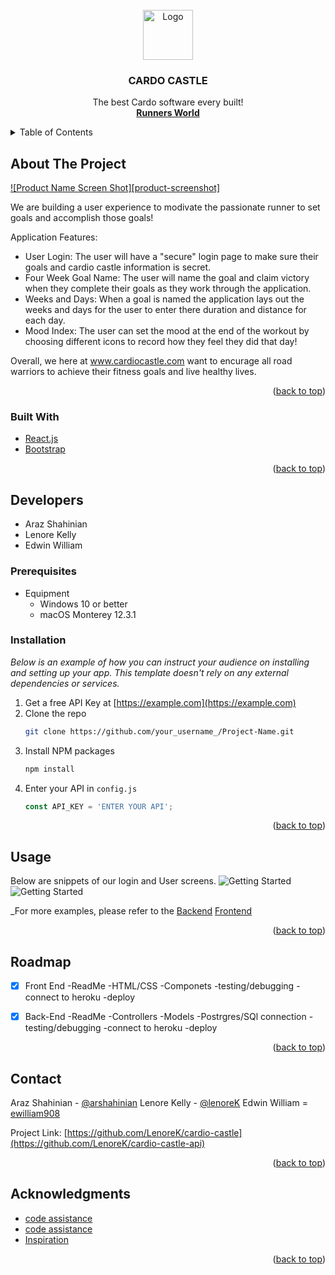 <div id="top"></div>

<!-- PROJECT LOGO -->
<br />
<div align="center">
  <a href="TBD">
    <img src="images/logo.png" alt="Logo" width="80" height="80">
  </a>

  <h3 align="center">CARDO CASTLE</h3>

  <p align="center">
    The best Cardo software every built!
    <br />
    <a href="https://en.wikipedia.org/wiki/Runner's_World"><strong>Runners World</strong></a>       
  </p>
</div>



<!-- TABLE OF CONTENTS -->
<details>
  <summary>Table of Contents</summary>
  <ol>
    <li>
      <a href="#about-the-project">About The Project</a>
      <ul>
        <li><a href="#built-with">Built With</a></li>
      </ul>
    </li>
    <li>
      <a href="#getting-started">Getting Started</a>
      <ul>
        <li><a href="#prerequisites">Prerequisites</a></li>
        <li><a href="#installation">Installation</a></li>
      </ul>
    </li>
    <li><a href="#usage">Usage</a></li>
    <li><a href="#roadmap">Roadmap</a></li>
    <li><a href="#contributing">Contributing</a></li>
    <li><a href="#license">License</a></li>
    <li><a href="#contact">Contact</a></li>
    <li><a href="#acknowledgments">Acknowledgments</a></li>
  </ol>
</details>

<!-- ABOUT THE PROJECT -->
## About The Project

[![Product Name Screen Shot][product-screenshot]](https://example.com)

We are building a user experience to modivate the passionate runner to set goals and accomplish those goals!

Application Features:
* User Login: The user will have a "secure" login page to make sure their goals and cardio castle information is secret.
* Four Week Goal Name: The user will name the goal and claim victory when they complete their goals as they work through the application.
* Weeks and Days: When a goal is named the application lays out the weeks and days for the user to enter there duration and distance for each day.
* Mood Index: The user can set the mood at the end of the workout by choosing different icons to record how they feel they did that day!

Overall, we here at www.cardiocastle.com want to encurage all road warriors to achieve their fitness goals and live healthy lives.

<p align="right">(<a href="#top">back to top</a>)</p>

### Built With

* [React.js](https://reactjs.org/)
* [Bootstrap](https://getbootstrap.com)

<p align="right">(<a href="#top">back to top</a>)</p>

## Developers

* Araz Shahinian
* Lenore Kelly
* Edwin William

### Prerequisites

* Equipment
    - Windows 10 or better
    - macOS Monterey 12.3.1

### Installation

_Below is an example of how you can instruct your audience on installing and setting up your app. This template doesn't rely on any external dependencies or services._

1. Get a free API Key at [https://example.com](https://example.com)
2. Clone the repo
   ```sh
   git clone https://github.com/your_username_/Project-Name.git
   ```
3. Install NPM packages
   ```sh
   npm install
   ```
4. Enter your API in `config.js`
   ```js
   const API_KEY = 'ENTER YOUR API';
   ```

<p align="right">(<a href="#top">back to top</a>)</p>



<!-- USAGE EXAMPLES -->
## Usage
Below are snippets of our login and User screens.
![Getting Started](./public/Capture-cardio_castle.JPG)
![Getting Started](./public/Capture-Login_page.JPG)

_For more examples, please refer to the [Backend](https://cardio-castle-foundation.herokuapp.com/)
                                        [Frontend](https://cardio-castle.herokuapp.com/)

<p align="right">(<a href="#top">back to top</a>)</p>



<!-- ROADMAP -->
## Roadmap

- [x] Front End
    -ReadMe
    -HTML/CSS
    -Componets
    -testing/debugging
    -connect to heroku
    -deploy

- [x] Back-End
    -ReadMe
    -Controllers
    -Models
    -Postrgres/SQl connection
    -testing/debugging
    -connect to heroku
    -deploy

<p align="right">(<a href="#top">back to top</a>)</p>

<!-- CONTACT -->
## Contact

Araz Shahinian - [@arshahinian](arshahinian@gmail.com)
Lenore Kelly - [@lenoreK](lenoreK@gmail.com)
Edwin William =  [ewilliam908](edwinwilliam908@gmail.com)

Project Link: [https://github.com/LenoreK/cardio-castle](https://github.com/LenoreK/cardio-castle-api)

<p align="right">(<a href="#top">back to top</a>)</p>

<!-- ACKNOWLEDGMENTS -->
## Acknowledgments

* [code assistance](https://reactjs.org/docs/hooks-effect.html)
* [code assistance](https://stackoverflow.com/)
* [Inspiration](www.youtube.com)  

<p align="right">(<a href="#top">back to top</a>)</p>